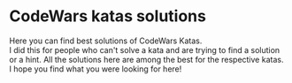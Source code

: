 # CodeWars katas solutions

Here you can find best solutions of CodeWars Katas.  
I did this for people who can't solve a kata and are trying to find a solution or a hint. All the solutions here are among the best for the respective katas.  
I hope you find what you were looking for here!
